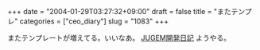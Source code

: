 +++
date = "2004-01-29T03:27:32+09:00"
draft = false
title = "またテンプレ"
categories = ["ceo_diary"]
slug = "1083"
+++

またテンプレートが増えてる。いいなあ。
<a href="http://jugem.yosy.jp/?template=circle">JUGEM開発日記</a>
ようやる。
